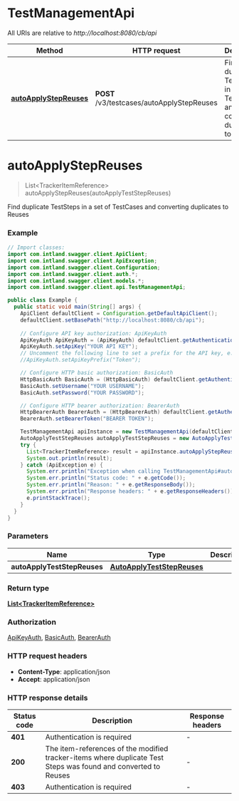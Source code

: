 # TestManagementApi

All URIs are relative to *http://localhost:8080/cb/api*

Method | HTTP request | Description
------------- | ------------- | -------------
[**autoApplyStepReuses**](TestManagementApi.md#autoApplyStepReuses) | **POST** /v3/testcases/autoApplyStepReuses | Find duplicate TestSteps in a set of TestCases and converting duplicates to Reuses


<a name="autoApplyStepReuses"></a>
# **autoApplyStepReuses**
> List&lt;TrackerItemReference&gt; autoApplyStepReuses(autoApplyTestStepReuses)

Find duplicate TestSteps in a set of TestCases and converting duplicates to Reuses

### Example
```java
// Import classes:
import com.intland.swagger.client.ApiClient;
import com.intland.swagger.client.ApiException;
import com.intland.swagger.client.Configuration;
import com.intland.swagger.client.auth.*;
import com.intland.swagger.client.models.*;
import com.intland.swagger.client.api.TestManagementApi;

public class Example {
  public static void main(String[] args) {
    ApiClient defaultClient = Configuration.getDefaultApiClient();
    defaultClient.setBasePath("http://localhost:8080/cb/api");
    
    // Configure API key authorization: ApiKeyAuth
    ApiKeyAuth ApiKeyAuth = (ApiKeyAuth) defaultClient.getAuthentication("ApiKeyAuth");
    ApiKeyAuth.setApiKey("YOUR API KEY");
    // Uncomment the following line to set a prefix for the API key, e.g. "Token" (defaults to null)
    //ApiKeyAuth.setApiKeyPrefix("Token");

    // Configure HTTP basic authorization: BasicAuth
    HttpBasicAuth BasicAuth = (HttpBasicAuth) defaultClient.getAuthentication("BasicAuth");
    BasicAuth.setUsername("YOUR USERNAME");
    BasicAuth.setPassword("YOUR PASSWORD");

    // Configure HTTP bearer authorization: BearerAuth
    HttpBearerAuth BearerAuth = (HttpBearerAuth) defaultClient.getAuthentication("BearerAuth");
    BearerAuth.setBearerToken("BEARER TOKEN");

    TestManagementApi apiInstance = new TestManagementApi(defaultClient);
    AutoApplyTestStepReuses autoApplyTestStepReuses = new AutoApplyTestStepReuses(); // AutoApplyTestStepReuses | 
    try {
      List<TrackerItemReference> result = apiInstance.autoApplyStepReuses(autoApplyTestStepReuses);
      System.out.println(result);
    } catch (ApiException e) {
      System.err.println("Exception when calling TestManagementApi#autoApplyStepReuses");
      System.err.println("Status code: " + e.getCode());
      System.err.println("Reason: " + e.getResponseBody());
      System.err.println("Response headers: " + e.getResponseHeaders());
      e.printStackTrace();
    }
  }
}
```

### Parameters

Name | Type | Description  | Notes
------------- | ------------- | ------------- | -------------
 **autoApplyTestStepReuses** | [**AutoApplyTestStepReuses**](AutoApplyTestStepReuses.md)|  | [optional]

### Return type

[**List&lt;TrackerItemReference&gt;**](TrackerItemReference.md)

### Authorization

[ApiKeyAuth](../README.md#ApiKeyAuth), [BasicAuth](../README.md#BasicAuth), [BearerAuth](../README.md#BearerAuth)

### HTTP request headers

 - **Content-Type**: application/json
 - **Accept**: application/json

### HTTP response details
| Status code | Description | Response headers |
|-------------|-------------|------------------|
**401** | Authentication is required |  -  |
**200** | The item-references of the modified tracker-items where duplicate Test Steps was found and converted to Reuses |  -  |
**403** | Authentication is required |  -  |

